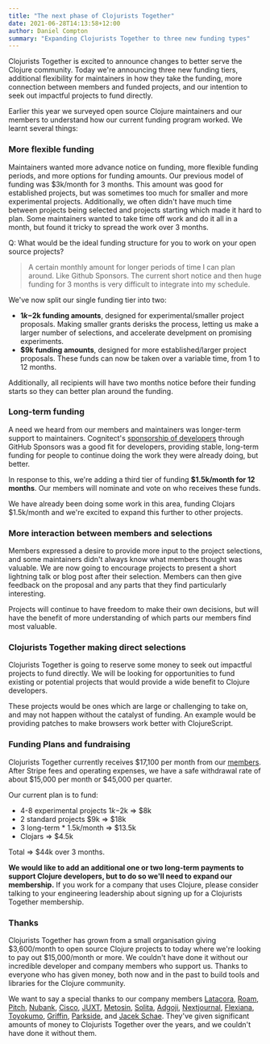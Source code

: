 ```yaml
---
title: "The next phase of Clojurists Together"
date: 2021-06-28T14:13:58+12:00
author: Daniel Compton
summary: "Expanding Clojurists Together to three new funding types"
---
```


Clojurists Together is excited to announce changes to better serve the Clojure community. Today we're announcing three new funding tiers, additional flexibility for maintainers in how they take the funding, more connection between members and funded projects, and our intention to seek out impactful projects to fund directly.

Earlier this year we surveyed open source Clojure maintainers and our members to understand how our current funding program worked. We learnt several things:

### More flexible funding

Maintainers wanted more advance notice on funding, more flexible funding periods, and more options for funding amounts. Our previous model of funding was $3k/month for 3 months. This amount was good for established projects, but was sometimes too much for smaller and more experimental projects. Additionally, we often didn't have much time between projects being selected and projects starting which made it hard to plan. Some maintainers wanted to take time off work and do it all in a month, but found it tricky to spread the work over 3 months.

Q: What would be the ideal funding structure for you to work on your open source projects?

> A certain monthly amount for longer periods of time I can plan around. Like Github Sponsors. The current short notice and then huge funding for 3 months is very difficult to integrate into my schedule.

We've now split our single funding tier into two:

* **$1k-$2k funding amounts**, designed for experimental/smaller project proposals. Making smaller grants derisks the process, letting us make a larger number of selections, and accelerate develpment on promising experiments.
* **$9k funding amounts**, designed for more established/larger project proposals. These funds can now be taken over a variable time, from 1 to 12 months.

Additionally, all recipients will have two months notice before their funding starts so they can better plan around the funding.

### Long-term funding

A need we heard from our members and maintainers was longer-term support to maintainers. Cognitect's [sponsorship of developers](https://www.cognitect.com/blog/2020/12/15/sponsoring-open-source-developers) through GitHub Sponsors was a good fit for developers, providing stable, long-term funding for people to continue doing the work they were already doing, but better.

In response to this, we're adding a third tier of funding **$1.5k/month for 12 months**. Our members will nominate and vote on who receives these funds.

We have already been doing some work in this area, funding Clojars $1.5k/month and we're excited to expand this further to other projects.

### More interaction between members and selections

Members expressed a desire to provide more input to the project selections, and some maintainers didn't always know what members thought was valuable. We are now going to encourage projects to present a short lightning talk or blog post after their selection. Members can then give feedback on the proposal and any parts that they find particularly interesting.

Projects will continue to have freedom to make their own decisions, but will have the benefit of more understanding of which parts our members find most valuable.

### Clojurists Together making direct selections

Clojurists Together is going to reserve some money to seek out impactful projects to fund directly. We will be looking for opportunities to fund existing or potential projects that would provide a wide benefit to Clojure developers.

These projects would be ones which are large or challenging to take on, and may not happen without the catalyst of funding. An example would be providing patches to make browsers work better with ClojureScript.

### Funding Plans and fundraising

Clojurists Together currently receives $17,100 per month from our [members](/members). After Stripe fees and operating expenses, we have a safe withdrawal rate of about $15,000 per month or $45,000 per quarter.

Our current plan is to fund:

* 4-8 experimental projects $1k-$2k => $8k
* 2 standard projects $9k => $18k
* 3 long-term * 1.5k/month => $13.5k
* Clojars => $4.5k

Total => $44k over 3 months.

**We would like to add an additional one or two long-term payments to support Clojure developers, but to do so we'll need to expand our membership.** If you work for a company that uses Clojure, please consider talking to your engineering leadership about signing up for a Clojurists Together membership.

### Thanks

Clojurists Together has grown from a small organisation giving $3,600/month to open source Clojure projects to today where we're looking to pay out $15,000/month or more. We couldn't have done it without our incredible developer and company members who support us. Thanks to everyone who has given money, both now and in the past to build tools and libraries for the Clojure community.

We want to say a special thanks to our company members [Latacora](latacora-cljtog), [Roam](roam-cljtog), [Pitch](pitch-cljtog), [Nubank](nubank-cljtog), [Cisco](cisco-cljtog), [JUXT][juxt-cljtog], [Metosin][metosin-cljtog], [Solita](solita-cljtog), [Adgoji][adgoji-cljtog], [Nextjournal][nextjournal-cljtog], [Flexiana][flexiana-cljtog], [Toyokumo][toyokumo-cljtog], [Griffin][griffin-cljtog], [Parkside][parkside-cljtog], and [Jacek Schae][jacek-schae-cljtog]. They've given significant amounts of money to Clojurists Together over the years, and we couldn't have done it without them.

[latacora-cljtog]: https://www.latacora.com/
[roam-cljtog]: https://roamresearch.com/
[pitch-cljtog]: https://pitch.io/
[nubank-cljtog]: https://nubank.com.br/
[cisco-cljtog]: https://www.cisco.com/
[juxt-cljtog]: https://juxt.pro
[metosin-cljtog]: https://www.metosin.fi/
[solita-cljtog]: http://www.solita.fi/en
[adgoji-cljtog]: http://www.adgoji.com/
[nextjournal-cljtog]: https://nextjournal.com/
[clubhouse-cljtog]: https://www.clubhouse.io/
[flexiana-cljtog]: https://flexiana.com/
[toyokumo-cljtog]: https://toyokumo.co.jp/
[griffin-cljtog]: https://www.griffin.sh/
[parkside-cljtog]: https://parkside.app/
[jacek-schae-cljtog]: https://jacekschae.com/
